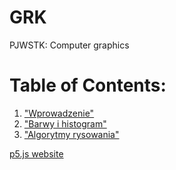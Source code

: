 # GRK
PJWSTK: Computer graphics

# Table of Contents:

1. ["Wprowadzenie"](z1)
2. ["Barwy i histogram"](z2)
3. ["Algorytmy rysowania"](z3)

[p5.js website](https://p5js.org/)